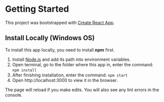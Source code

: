 # Getting Started

This project was bootstrapped with [Create React App](https://github.com/facebook/create-react-app).

## Install Locally (Windows OS)
To install this app locally, you need to install **npm** first.

1. Install [Node.js](https://nodejs.org/en) and add its path into environment variables.
2. Open terminal, go to the folder where this app in, enter the command:
    `npm install`
3. After finishing installation, enter the command:
    `npm start`
4. Open http://localhost:3000 to view it in the browser.

The page will reload if you make edits.
You will also see any lint errors in the console.
